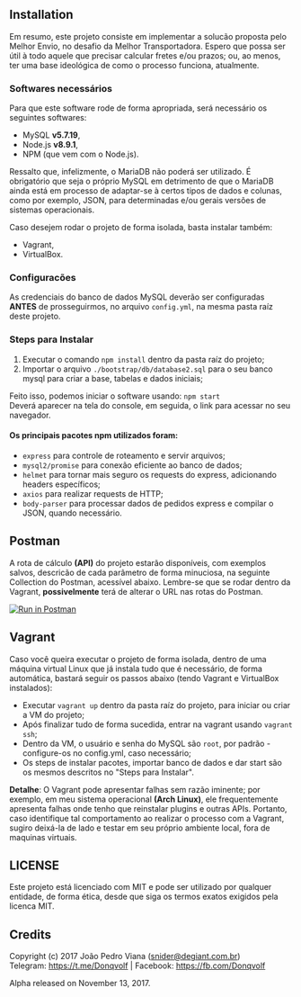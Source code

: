 ## Installation
Em resumo, este projeto consiste em implementar a solucão proposta pelo Melhor Envio, no desafio da Melhor Transportadora. Espero que possa ser útil à todo aquele que precisar calcular fretes e/ou prazos; ou, ao menos, ter uma base ideológica de como o processo funciona, atualmente.

### Softwares necessários
Para que este software rode de forma apropriada, será necessário os seguintes softwares:
- MySQL **v5.7.19**,
- Node.js **v8.9.1**,  
- NPM (que vem com o Node.js).

Ressalto que, infelizmente, o MariaDB não poderá ser utilizado. É obrigatório que seja o próprio MySQL em detrimento de que o MariaDB ainda está em processo de adaptar-se à certos tipos de dados e colunas, como por exemplo, JSON, para determinadas e/ou gerais versões de sistemas operacionais.
  

Caso desejem rodar o projeto de forma isolada, basta instalar também:
- Vagrant,
- VirtualBox.

### Configuracões
As credenciais do banco de dados MySQL deverão ser configuradas **ANTES** de prosseguirmos, no arquivo `config.yml`, na mesma pasta raíz deste projeto.

### Steps para Instalar

1. Executar o comando `npm install` dentro da pasta raíz do projeto;
2. Importar o arquivo `./bootstrap/db/database2.sql` para o seu banco mysql para criar a base, tabelas e dados iniciais;

Feito isso, podemos iniciar o software usando: `npm start`  
Deverá aparecer na tela do console, em seguida, o link para acessar no seu navegador.
  
#### Os principais pacotes npm utilizados foram:
- `express` para controle de roteamento e servir arquivos;
- `mysql2/promise` para conexão eficiente ao banco de dados;
- `helmet` para tornar mais seguro os requests do express, adicionando headers específicos;
- `axios` para realizar requests de HTTP;
- `body-parser` para processar dados de pedidos express e compilar o JSON, quando necessário.

## Postman
A rota de cálculo **(API)** do projeto estarão disponíveis, com exemplos salvos, descricão de cada parâmetro de forma minuciosa, na seguinte Collection do Postman, acessível abaixo. Lembre-se que se rodar dentro da Vagrant, **possivelmente** terá de alterar o URL nas rotas do Postman.

[![Run in Postman](https://run.pstmn.io/button.svg)](https://app.getpostman.com/run-collection/dd20a3336bfe7ec90da4)

## Vagrant

Caso você queira executar o projeto de forma isolada, dentro de uma máquina virtual Linux que já instala tudo que é necessário, de forma automática, bastará seguir os passos abaixo (tendo Vagrant e VirtualBox instalados):
- Executar `vagrant up` dentro da pasta raíz do projeto, para iniciar ou criar a VM do projeto;
- Após finalizar tudo de forma sucedida, entrar na vagrant usando `vagrant ssh`;
- Dentro da VM, o usuário e senha do MySQL são `root`, por padrão - configure-os no config.yml, caso necessário;
- Os steps de instalar pacotes, importar banco de dados e dar start são os mesmos descritos no "Steps para Instalar".
  
**Detalhe**: O Vagrant pode apresentar falhas sem razão iminente; por exemplo, em meu sistema operacional **(Arch Linux)**, ele frequentemente apresenta falhas onde tenho que reinstalar plugins e outras APIs. Portanto, caso identifique tal comportamento ao realizar o processo com a Vagrant, sugiro deixá-la de lado e testar em seu próprio ambiente local, fora de maquinas virtuais.

## LICENSE
Este projeto está licenciado com MIT e pode ser utilizado por qualquer entidade, de forma ética, desde que siga os termos exatos exigidos pela licenca MIT.

## Credits
Copyright (c) 2017 João Pedro Viana (<snider@degiant.com.br>)  
Telegram: <https://t.me/Donqvolf> | Facebook: <https://fb.com/Donqvolf>

Alpha released on November 13, 2017.